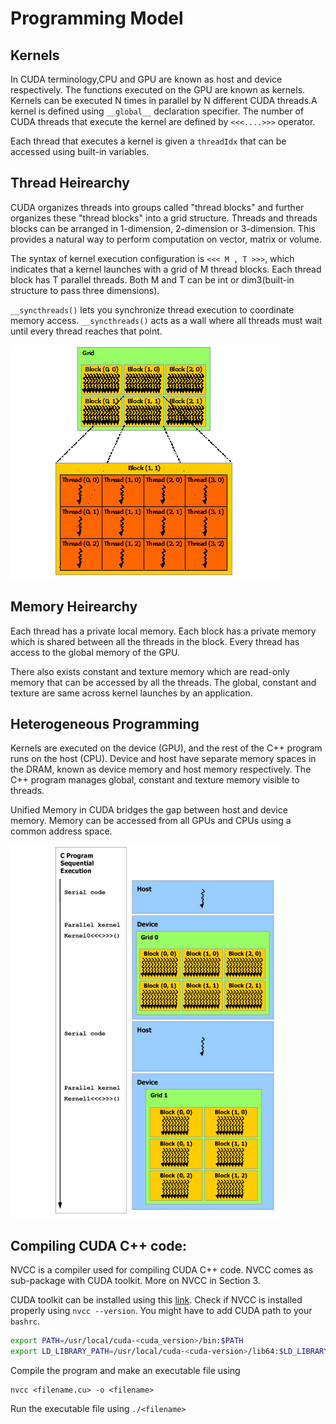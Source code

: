 # Programming Model

## Kernels

In CUDA terminology,CPU and GPU are known as host and device respectively. The functions executed on the GPU are known as kernels. Kernels can be executed N times in parallel by N different CUDA threads.A kernel is defined using `__global__` declaration specifier. The number of CUDA threads that execute the kernel are defined by `<<<....>>>` operator.

Each thread that executes a kernel is given a `threadIdx` that can be accessed using built-in variables.

## Thread Heirearchy

CUDA organizes threads into groups called "thread blocks" and further organizes these "thread blocks" into a grid structure. Threads and threads blocks can be arranged in  1-dimension, 2-dimension or 3-dimension. This provides a natural way to perform computation on vector, matrix or volume.

The syntax of kernel execution configuration is
`<<< M , T >>>`, which indicates that a kernel launches with a grid of M thread blocks. Each thread block has T parallel threads. Both M and T can be int or dim3(built-in structure to pass three dimensions).

`__syncthreads()`  lets you synchronize thread execution to coordinate memory access. `__syncthreads()` acts as a wall where all threads must wait until every thread reaches that point.

 ![grid of thread blocks](./images/grid-of-thread-blocks.png)

## Memory Heirearchy

Each thread has a private local memory. Each block has a private memory which is shared between all the threads in the block. Every thread has access to the global memory of the GPU. 

There also exists constant and texture memory which are read-only memory that can be accessed by all the threads. The global, constant and texture are same across kernel launches by an application.

## Heterogeneous Programming 

Kernels are executed on the device (GPU), and the rest of the C++ program runs on the host (CPU). Device and host have separate memory spaces in the DRAM, known as device memory and host memory respectively. The C++ program manages global, constant and texture memory visible to threads.

Unified Memory in CUDA bridges the gap between host and device memory. Memory can be accessed from all GPUs and CPUs using a common address space.

 ![heterogeneous-programming](./images/heterogeneous-programming.png)


## Compiling CUDA C++ code:

NVCC is a compiler used for compiling CUDA C++ code. NVCC comes as sub-package with CUDA toolkit. More on NVCC in Section 3. 

CUDA toolkit can be installed using this [link](https://docs.nvidia.com/cuda/#installation-guides). Check if NVCC is installed properly using `nvcc --version`. You might have to add CUDA path to your `bashrc`.

```bash
export PATH=/usr/local/cuda-<cuda_version>/bin:$PATH
export LD_LIBRARY_PATH=/usr/local/cuda-<cuda-version>/lib64:$LD_LIBRARY_PATH
```

Compile the program and make an executable file using 

```
nvcc <filename.cu> -o <filename>
```

Run the executable file using `./<filename>`

